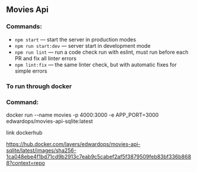 ## Movies Api

### Commands:

- `npm start` &mdash; start the server in production modes
- `npm run start:dev` &mdash; server start in development mode
- `npm run lint` &mdash; run a code check run with eslint, must run before each PR and fix all linter errors
- `npm lint:fix` &mdash; the same linter check, but with automatic fixes for simple errors

### To run through docker

### Command:

docker run --name movies -p 4000:3000 -e APP_PORT=3000 edwardops/movies-api-sqlite:latest

link dockerhub

https://hub.docker.com/layers/edwardops/movies-api-sqlite/latest/images/sha256-1ca048ebe4f1bd71cd9b2913c7eab9c5cabef2af5f3879509feb83bf336b8688?context=repo
